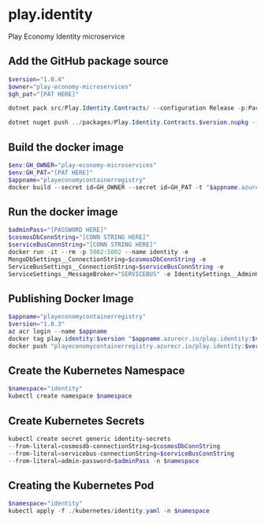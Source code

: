 # play.identity
Play Economy Identity microservice

## Add the GitHub package source
```powershell
$version="1.0.4"
$owner="play-economy-microservices"
$gh_pat="[PAT HERE]"

dotnet pack src/Play.Identity.Contracts/ --configuration Release -p:PackageVersion=$version -p:RepositoryUrl=https://github.com/$owner/play.identity -o ../packages

dotnet nuget push ../packages/Play.Identity.Contracts.$version.nupkg --api-key $gh_pat --source "github"
```

## Build the docker image
```powershell
$env:GH_OWNER="play-economy-microservices"
$env:GH_PAT="[PAT HERE]"
$appname="playeconomycontainerregistry"
docker build --secret id=GH_OWNER --secret id=GH_PAT -t "$appname.azurecr.io/play.identity:$version" .
```

## Run the docker image
```powershell
$adminPass="[PASSWORD HERE]"
$cosmosDbConnString="[CONN STRING HERE]"
$serviceBusConnString="[CONN STRING HERE]"
docker run -it --rm -p 5002:5002 --name identity -e 
MongoDbSettings__ConnectionString=$cosmosDbConnString -e 
ServiceBusSettings__ConnectionString=$serviceBusConnString -e 
ServiceSettings__MessageBroker="SERVICEBUS" -e IdentitySettings__AdminUserPassword=$adminPass play.identity:$version
```

## Publishing Docker Image 
```powershell
$appname="playeconomycontainerregistry"
$version="1.0.3"
az acr login --name $appname 
docker tag play.identity:$version "$appname.azurecr.io/play.identity:$version"
docker push "playeconomycontainerregistry.azurecr.io/play.identity:$version"
```

## Create the Kubernetes Namespace
```powershell
$namespace="identity"
kubectl create namespace $namespace 
```

## Create Kubernetes Secrets
```powershell
kubectl create secret generic identity-secrets 
--from-literal=cosmosdb-connectionString=$cosmosDbConnString
--from-literal=servicebus-connectionString=$serviceBusConnString
--from-literal=admin-password=$adminPass -n $namespace
```

## Creating the Kubernetes Pod
```powershell
$namespace="identity"
kubectl apply -f ./kubernetes/identity.yaml -n $namespace
```